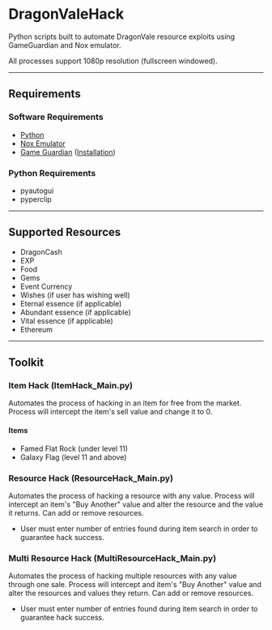 # DragonValeHack
Python scripts built to automate DragonVale resource exploits using GameGuardian and Nox emulator.

All processes support 1080p resolution (fullscreen windowed).

---

## Requirements

### Software Requirements
- [Python](https://www.python.org/downloads/)
- [Nox Emulator](https://www.youtube.com/watch?v=WkpWSa5AsLs)
- [Game Guardian](https://gameguardian.net/forum/files/file/2-gameguardian/) ([Installation](https://www.youtube.com/watch?v=WkpWSa5AsLs))

### Python Requirements
- pyautogui
- pyperclip

---

## Supported Resources
- DragonCash
- EXP
- Food
- Gems
- Event Currency
- Wishes (if user has wishing well)
- Eternal essence (if applicable)
- Abundant essence (if applicable)
- Vital essence (if applicable)
- Ethereum

---

## Toolkit

### Item Hack (ItemHack_Main.py)
Automates the process of hacking in an item for free from the market.
Process will intercept the item's sell value and change it to 0.

#### Items
- Famed Flat Rock (under level 11)
- Galaxy Flag (level 11 and above)

### Resource Hack (ResourceHack_Main.py)
Automates the process of hacking a resource with any value.
Process will intercept an item's "Buy Another" value and alter the resource and the value it returns.
Can add or remove resources.

- User must enter number of entries found during item search in order to guarantee hack success.

### Multi Resource Hack (MultiResourceHack_Main.py)
Automates the process of hacking multiple resources with any value through one sale.
Process will intercept and item's "Buy Another" value and alter the resources and values they return.
Can add or remove resources.

- User must enter number of entries found during item search in order to guarantee hack success.